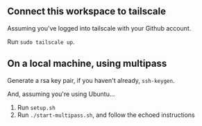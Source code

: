 ## Connect this workspace to tailscale

Assuming you've logged into tailscale with your Github account.

Run `sudo tailscale up`.

## On a local machine, using multipass

Generate a rsa key pair, if you haven't already, `ssh-keygen`.

And, assuming you're using Ubuntu...

1. Run `setup.sh`
2. Run `./start-multipass.sh`, and follow the echoed instructions